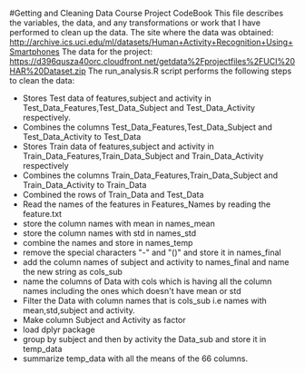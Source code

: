 #Getting and Cleaning Data Course Project CodeBook
This file describes the variables, the data, and any transformations or work that I have performed to clean up the data.
The site where the data was obtained:
  http://archive.ics.uci.edu/ml/datasets/Human+Activity+Recognition+Using+Smartphones
  The data for the project:
  https://d396qusza40orc.cloudfront.net/getdata%2Fprojectfiles%2FUCI%20HAR%20Dataset.zip
  The run_analysis.R script performs the following steps to clean the data:
  * Stores Test data of features,subject and activity in Test_Data_Features,Test_Data_Subject and Test_Data_Activity respectively.
  * Combines the columns Test_Data_Features,Test_Data_Subject and Test_Data_Activity to Test_Data 
  * Stores Train data of features,subject and activity in Train_Data_Features,Train_Data_Subject and Train_Data_Activity respectively
  * Combines the columns Train_Data_Features,Train_Data_Subject and Train_Data_Activity to Train_Data
  * Combined the rows of Train_Data and Test_Data
  * Read the names of the features in Features_Names by reading the feature.txt
  * store the column names with mean in names_mean
  * store the column names with std in names_std
  * combine the names and store in names_temp
  * remove the special characters "-" and "()" and store it in names_final
  * add the column names of subject and activity to names_final and name the new string as cols_sub
  * name the columns of Data with cols which is having all the column names including the ones which doesn't have mean or std
  * Filter the Data with column names that is cols_sub i.e names with mean,std,subject and activity.
  * Make column Subject and Activity as factor
  * load dplyr package
  * group by subject and then by activity the Data_sub and store it in temp_data
  * summarize temp_data with all the means of the 66 columns.  
